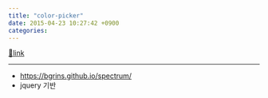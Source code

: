 ```yaml
---
title: "color-picker"
date: 2015-04-23 10:27:42 +0900
categories: 
---
```

[🔗link](http://www.mins01.com/mh/tech/read/940)
***


- https://bgrins.github.io/spectrum/
- jquery 기반



